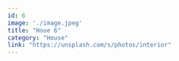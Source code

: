 ```yaml
---
id: 6
image: './image.jpeg'
title: "Houe 6"
category: "House"
link: "https://unsplash.com/s/photos/interior"
---
```

